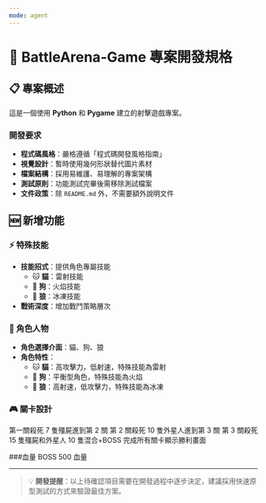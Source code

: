 ```yaml
---
mode: agent
---
```


# 🎯 BattleArena-Game 專案開發規格

## 📋 專案概述

這是一個使用 **Python** 和 **Pygame** 建立的射擊遊戲專案。

### 開發要求

- **程式碼風格**：嚴格遵循「程式碼開發風格指南」
- **視覺設計**：暫時使用幾何形狀替代圖片素材
- **檔案結構**：採用易維護、易理解的專案架構
- **測試原則**：功能測試完畢後需移除測試檔案
- **文件政策**：除 `README.md` 外，不需要額外說明文件

## 🆕 新增功能

### ⚡ 特殊技能

- **技能招式**：提供角色專屬技能
  - 🐱 **貓**：雷射技能
  - 🐶 **狗**：火焰技能
  - 🐺 **狼**：冰凍技能
- **戰術深度**：增加戰鬥策略層次

### 👥 角色人物

- **角色選擇介面**：貓、狗、狼
- **角色特性**：
  - 🐱 **貓**：高攻擊力，低射速，特殊技能為雷射
  - 🐶 **狗**：平衡型角色，特殊技能為火焰
  - 🐺 **狼**：高射速，低攻擊力，特殊技能為冰凍

### 🎮 關卡設計

第一關殺死 7 隻殭屍進到第 2 關
第 2 關殺死 10 隻外星人進到第 3 關
第 3 關殺死 15 隻殭屍和外星人 10 隻混合+BOSS
完成所有關卡顯示勝利畫面

###血量
BOSS 500 血量

---

> 💡 **開發提醒**：以上待確認項目需要在開發過程中逐步決定，建議採用快速原型測試的方式來驗證最佳方案。
